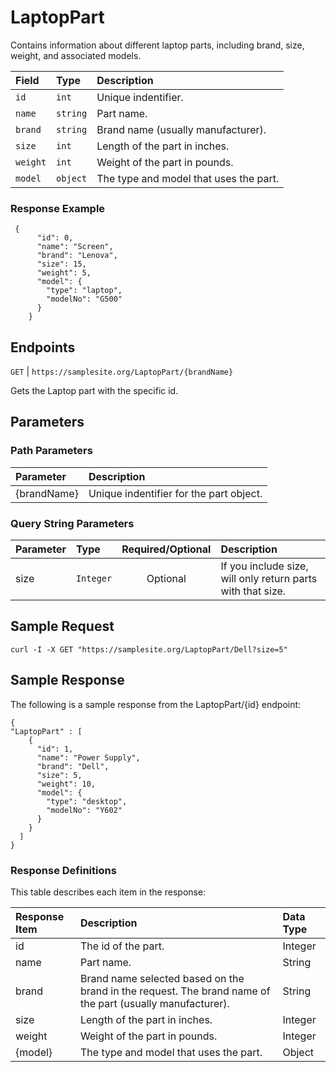 # LaptopPart

Contains information about different laptop parts, including brand, size, weight, and associated models.

| Field | Type | Description |
| :--- | :--- | :--- |
| `id` | `int` | Unique indentifier. |
| `name` | `string` | Part name. |
| `brand` | `string` | Brand name (usually manufacturer). |
| `size` | `int` | Length of the part in inches. |
| `weight` | `int` | Weight of the part in pounds. |
| `model` | `object` | The type and model that uses the part. |

### Response Example
```
 {
      "id": 0,
      "name": "Screen",
      "brand": "Lenova",
      "size": 15,
      "weight": 5,
      "model": {
        "type": "laptop",
        "modelNo": "G500"
      }
    }
```

## Endpoints
`GET` | `https://samplesite.org/LaptopPart/{brandName}` 

Gets the Laptop part with the specific id.

[//]: # (Comment - alternatively, could list just LaptopPart/{id})

## Parameters

### Path Parameters

| Parameter | Description |
| :--- | :--- |
| {brandName} | Unique indentifier for the part object. |

### Query String Parameters

| Parameter | Type | Required/Optional | Description |
| :--- | :--- | :---: | :--- |
| size | `Integer` | Optional | If you include size, will only return parts with that size. |

## Sample Request

`curl -I -X GET "https://samplesite.org/LaptopPart/Dell?size=5"`

## Sample Response

The following is a sample response from the LaptopPart/{id} endpoint:

```
{
"LaptopPart" : [
    {
      "id": 1,
      "name": "Power Supply",
      "brand": "Dell",
      "size": 5,
      "weight": 10,
      "model": {
        "type": "desktop",
        "modelNo": "Y602"
      }
    }
  ]
}
```

### Response Definitions

This table describes each item in the response:

| Response Item | Description | Data Type |
| :--- | :--- | :--- |
| id | The id of the part. | Integer |
| name | Part name. | String |
| brand | Brand name selected based on the brand in the request. The brand name of the part (usually manufacturer). | String |
| size | Length of the part in inches. | Integer |
| weight | Weight of the part in pounds. | Integer |
| {model} | The type and model that uses the part. | Object |

